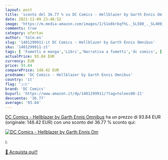 ```yaml
---
layout: post
title: 'sconto del 36.77 % su DC Comics - Hellblazer by Garth Ennis Om  '
date: 2021-12-09 23:46:52
image: 'https://m.media-amazon.com/images/I/51o8krbqfhL._SL500_._SL400_.jpg'
comments: true
category: ofertas
author: 'tole.es'
slug: '1401299911-it DC Comics - Hellblazer by Garth Ennis Omnibus'
sku: '1401299911-it'
tags: [ 'Fumetti e manga','Libri','Narrativa a fumetti','dc comics', ]
actualPrice: 93.84 EUR
currency: EUR
price: 93.84
comparePrice: 148.42 EUR
prodname: 'DC Comics - Hellblazer by Garth Ennis Omnibus'
country: 'it'
flag: '🇮🇹'
brand: 'DC Comics'
buyurl: 'https://www.amazon.it/dp/1401299911/?tag=tolees00-21'
descuento: '36.77'
average: '93.84'
---
```


[DC Comics - Hellblazer by Garth Ennis Omnibus](https://www.amazon.it/dp/1401299911/?tag=tolees00-21) ha un prezzo di 93.84 EUR (originale: 148.42 EUR) con uno sconto del 36.77 % sconto qui:

[![DC Comics - Hellblazer by Garth Ennis Om](https://m.media-amazon.com/images/I/51o8krbqfhL._SL500_._SL400_.jpg)](https://www.amazon.it/dp/1401299911/?tag=tolees00-21)

ℹ️:


[🛒 Acquista qui!!](https://www.amazon.it/dp/1401299911/?tag=tolees00-21)
